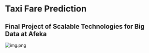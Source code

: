 # Taxi Fare Prediction
## Final Project of Scalable Technologies for Big Data at Afeka
![img.png](https://i.imgur.com/uhbu4vr.png)
